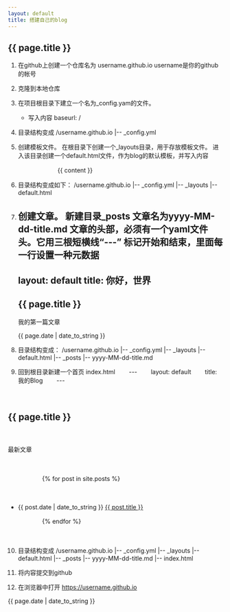 ```yaml
---
layout: default
title: 搭建自己的blog
---
```


<h2>{{ page.title }}</h2>

1.  在github上创建一个仓库名为 username.github.io  username是你的github的帐号

2.  克隆到本地仓库

3.  在项目根目录下建立一个名为_config.yam的文件。 
    - 写入内容
    baseurl: /

4.  目录结构变成
    /username.github.io
        |-- _config.yml

5.  创建模板文件。 在根目录下创建一个_layouts目录，用于存放模板文件。
    进入该目录创建一个default.html文件，作为blog的默认模板，并写入内容
    <!DOCTYPE html>
    <html>
    <head>
    　　<meta http-equiv="content-type" content="text/html; charset=utf-8" />
    　　<title>{{ page.title }}</title>
    </head>
    <body>
    　　{{ content }}
    </body>
    </html>

6.  目录结构变成如下：
    /username.github.io
        |-- _config.yml
        |-- _layouts
            |-- default.html

7.  创建文章。 新建目录_posts
    文章名为yyyy-MM-dd-title.md
    文章的头部，必须有一个yaml文件头。它用三根短横线“---” 标记开始和结束，里面每一行设置一种元数据
    ---
    layout: default
    title: 你好，世界
    ---

    <h2>{{ page.title }}</h2>

    <p>我的第一篇文章</p>

    <p>{{ page.date | date_to_string }}</p>

8.  目录结构变成：
    /username.github.io
        |-- _config.yml
        |-- _layouts
            |-- default.html
        |-- _posts
                |-- yyyy-MM-dd-title.md

9.  回到根目录新建一个首页  index.html
　　---
　　layout: default
　　title: 我的Blog
　　---

　　<h2>{{ page.title }}</h2>

　　<p>最新文章</p>

　　<ul>

　　　　{% for post in site.posts %}

　　　　　　<li>{{ post.date | date_to_string }} <a href="{{ site.baseurl }}{{ post.url }}">{{ post.title }}</a></li>

　　　　{% endfor %}

　　</ul>

10. 目录结构变成
    /username.github.io
        |-- _config.yml
        |-- _layouts
            |-- default.html
        |-- _posts
                |-- yyyy-MM-dd-title.md
        |-- index.html

11. 将内容提交到github

12. 在浏览器中打开 https://username.github.io


<p>{{ page.date | date_to_string }}</p>